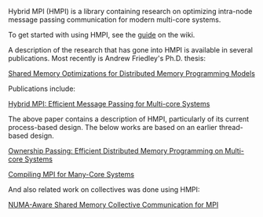 Hybrid MPI (HMPI) is a library containing research on optimizing intra-node message passing communication for modern multi-core systems.

To get started with using HMPI, see the [guide](CompilingRunning.md) on the wiki.

A description of the research that has gone into HMPI is available in several publications.  Most recently is Andrew Friedley's Ph.D. thesis:

[Shared Memory Optimizations for Distributed Memory Programming Models](https://hmpi.googlecode.com/svn/afriedle-thesis.pdf)

Publications include:

[Hybrid MPI: Efficient Message Passing for Multi-core Systems](http://htor.inf.ethz.ch/publications/index.php?pub=173)

The above paper contains a description of HMPI, particularly of its current process-based design.  The below works are based on an earlier thread-based design.

[Ownership Passing: Efficient Distributed Memory Programming on Multi-core Systems](http://htor.inf.ethz.ch/publications/index.php?pub=161)

[Compiling MPI for Many-Core Systems](http://library.llnl.gov/uhtbin/cgisirsi/arirj7ekiQ/MAIN/300540005/9)

And also related work on collectives was done using HMPI:

[NUMA-Aware Shared Memory Collective Communication for MPI](http://htor.inf.ethz.ch/publications/index.php?pub=163)